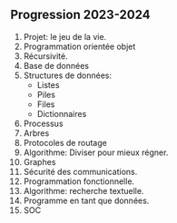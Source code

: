 ## Progression 2023-2024

1. Projet: le jeu de la vie. 
2. Programmation orientée objet
3. Récursivité. 
4. Base de données
5. Structures de données:
   - Listes
   - Piles
   - Files
   - Dictionnaires
6. Processus
7. Arbres
8. Protocoles de routage
9. Algorithme: Diviser pour mieux régner. 
10. Graphes
11. Sécurité des communications. 
12. Programmation fonctionnelle. 
13. Algorithme: recherche textuelle. 
14. Programme en tant que données. 
15. SOC
